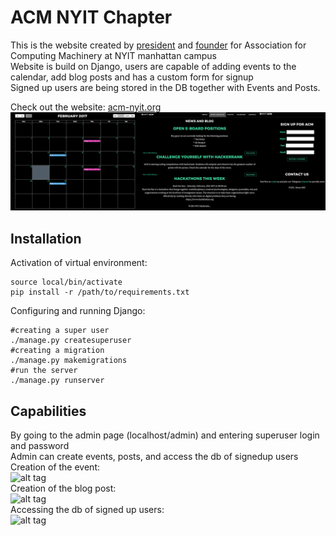 # ACM NYIT Chapter
This is the website created by <a href="https://github.com/denisolt">president</a> and <a href="https://github.com/msdocs">founder</a>
for Association for Computing Machinery at NYIT manhattan campus <br/>
Website is build on Django, users are capable of adding events to the calendar, add blog posts and has a custom form for signup <br/>
Signed up users are being stored in the DB together with Events and Posts. </br>

Check out the website: <a href="http://acm-nyit.org">acm-nyit.org</a> </br>
![alt tag](https://github.com/Denisolt/acm/blob/master/readmeimage.png?raw=true)

Installation
-----------------------------------------
Activation of virtual environment:
```
source local/bin/activate
pip install -r /path/to/requirements.txt
```
Configuring and running Django:
```
#creating a super user
./manage.py createsuperuser 
#creating a migration
./manage.py makemigrations
#run the server
./manage.py runserver
```
Capabilities
-----------------------------------------
By going to the admin page (localhost/admin) and entering superuser login and password </br>
Admin can create events, posts, and access the db of signedup users </br>
Creation of the event:</br>
![alt tag](https://github.com/Denisolt/acm/blob/master/mainpage.png?raw=true)</br>
Creation of the blog post:</br>
![alt tag](https://github.com/Denisolt/acm/blob/master/mainpage.png?raw=true)</br>
Accessing the db of signed up users:</br>
![alt tag](https://github.com/Denisolt/acm/blob/master/mainpage.png?raw=true)</br>

